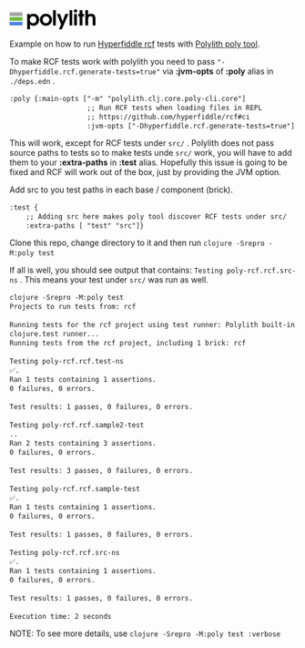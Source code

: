 <img src="logo.png" width="30%" alt="Polylith" id="logo">

Example on how to run [Hyperfiddle rcf](https://github.com/hyperfiddle/rcf) tests with [Polylith poly tool](https://polylith.gitbook.io/poly/).

To make RCF tests work with polylith you need to pass `"-Dhyperfiddle.rcf.generate-tests=true"` via **:jvm-opts** of **:poly** alias in `./deps.edn` .

```
:poly {:main-opts ["-m" "polylith.clj.core.poly-cli.core"]
                   ;; Run RCF tests when loading files in REPL
                   ;; https://github.com/hyperfiddle/rcf#ci
                   :jvm-opts ["-Dhyperfiddle.rcf.generate-tests=true"]
```

This will work, except for RCF tests under `src/` .
Polylith does not pass source paths to tests so to make tests unde `src/` work,
you will have to add them to your **:extra-paths** in **:test** alias.
Hopefully this issue is going to be fixed and RCF will work out of the box, just by providing the JVM option.

Add src to you test paths in each base / component (brick).
```
:test {
    ;; Adding src here makes poly tool discover RCF tests under src/
    :extra-paths [ "test" "src"]}

```


Clone this repo, change directory to it and then run `clojure -Srepro -M:poly test`

If all is well, you should see output that contains: `Testing poly-rcf.rcf.src-ns` . This means your test under `src/` was run as well.


```shell
clojure -Srepro -M:poly test
Projects to run tests from: rcf

Running tests for the rcf project using test runner: Polylith built-in clojure.test runner...
Running tests from the rcf project, including 1 brick: rcf

Testing poly-rcf.rcf.test-ns
✅.
Ran 1 tests containing 1 assertions.
0 failures, 0 errors.

Test results: 1 passes, 0 failures, 0 errors.

Testing poly-rcf.rcf.sample2-test
..
Ran 2 tests containing 3 assertions.
0 failures, 0 errors.

Test results: 3 passes, 0 failures, 0 errors.

Testing poly-rcf.rcf.sample-test
✅.
Ran 1 tests containing 1 assertions.
0 failures, 0 errors.

Test results: 1 passes, 0 failures, 0 errors.

Testing poly-rcf.rcf.src-ns
✅.
Ran 1 tests containing 1 assertions.
0 failures, 0 errors.

Test results: 1 passes, 0 failures, 0 errors.

Execution time: 2 seconds
```

NOTE: To see more details, use `clojure -Srepro -M:poly test :verbose`